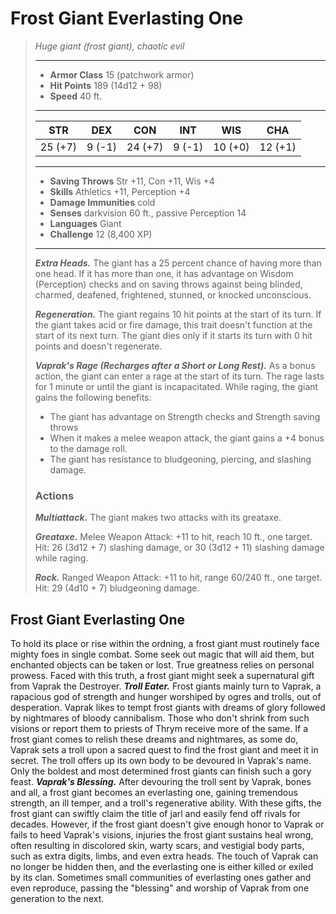 # Frost Giant Everlasting One
>*Huge giant (frost giant), chaotic evil*
>___
>- **Armor Class** 15 (patchwork armor)
>- **Hit Points** 189 (14d12 + 98)
>- **Speed** 40 ft.
>___
>|STR|DEX|CON|INT|WIS|CHA|
>|:---:|:---:|:---:|:---:|:---:|:---:|
>|25 (+7)|9 (-1)|24 (+7)|9 (-1)|10 (+0)|12 (+1)|
>___
>- **Saving Throws** Str +11, Con +11, Wis +4
>- **Skills** Athletics +11, Perception +4
>- **Damage Immunities** cold
>- **Senses** darkvision 60 ft., passive Perception 14
>- **Languages** Giant
>- **Challenge** 12 (8,400 XP)
>___
>***Extra Heads.*** The giant has a 25 percent chance of having more than one head. If it has more than one, it has advantage on Wisdom (Perception) checks and on saving throws against being blinded, charmed, deafened, frightened, stunned, or knocked unconscious.  
>
>***Regeneration.*** The giant regains 10 hit points at the start of its turn. If the giant takes acid or fire damage, this trait doesn't function at the start of its next turn. The giant dies only if it starts its turn with 0 hit points and doesn't regenerate.  
>
>***Vaprak's Rage (Recharges after a Short or Long Rest).*** As a bonus action, the giant can enter a rage at the start of its turn. The rage lasts for 1 minute or until the giant is incapacitated. While raging, the giant gains the following benefits:  
>- The giant has advantage on Strength checks and Strength saving throws  
>- When it makes a melee weapon attack, the giant gains a +4 bonus to the damage roll.  
>- The giant has resistance to bludgeoning, piercing, and slashing damage.  
>
>### Actions
>***Multiattack.*** The giant makes two attacks with its greataxe.  
>
>***Greataxe.*** Melee Weapon Attack: +11 to hit, reach 10 ft., one target. Hit: 26 (3d12 + 7) slashing damage, or 30 (3d12 + 11) slashing damage while raging.  
>
>***Rock.*** Ranged Weapon Attack: +11 to hit, range 60/240 ft., one target. Hit: 29 (4d10 + 7) bludgeoning damage.
## Frost Giant Everlasting One
To hold its place or rise within the ordning, a frost giant must routinely face mighty foes in single combat. Some seek out magic that will aid them, but enchanted objects can be taken or lost. True greatness relies on personal prowess. Faced with this truth, a frost giant might seek a supernatural gift from Vaprak the Destroyer.
***Troll Eater.***  Frost giants mainly turn to Vaprak, a rapacious god of strength and hunger worshiped by ogres and trolls, out of desperation. Vaprak likes to tempt frost giants with dreams of glory followed by nightmares of bloody cannibalism. Those who don't shrink from such visions or report them to priests of Thrym receive more of the same. If a frost giant comes to relish these dreams and nightmares, as some do, Vaprak sets a troll upon a sacred quest to find the frost giant and meet it in secret. The troll offers up its own body to be devoured in Vaprak's name. Only the boldest and most determined frost giants can finish such a gory feast.
***Vaprak's Blessing.***  After devouring the troll sent by Vaprak, bones and all, a frost giant becomes an everlasting one, gaining tremendous strength, an ill temper, and a troll's regenerative ability. With these gifts, the frost giant can swiftly claim the title of jarl and easily fend off rivals for decades. However, if the frost giant doesn't give enough honor to Vaprak or fails to heed Vaprak's visions, injuries the frost giant sustains heal wrong, often resulting in discolored skin, warty scars, and vestigial body parts, such as extra digits, limbs, and even extra heads. The touch of Vaprak can no longer be hidden then, and the everlasting one is either killed or exiled by its clan. Sometimes small communities of everlasting ones gather and even reproduce, passing the "blessing" and worship of Vaprak from one generation to the next.